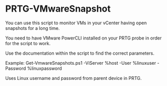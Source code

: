 # PRTG-VMwareSnapshot
You can use this script to monitor VMs in your vCenter having open snapshots for a long time.

You need to have VMware PowerCLI installed on your PRTG probe in order for the script to work.

Use the documentation within the script to find the correct parameters.

Example:
    Get-VmwareSnapshots.ps1 -ViServer %host -User %linuxuser -Password %linuxpassword

Uses Linux username and password from parent device in PRTG.
